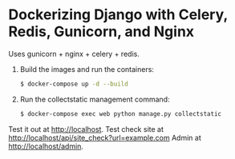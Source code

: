 # Dockerizing Django with Celery, Redis, Gunicorn, and Nginx
Uses gunicorn + nginx + celery + redis.

1. Build the images and run the containers:

    ```sh
    $ docker-compose up -d --build
    ```

2. Run the collectstatic management command:

    ```sh
    $ docker-compose exec web python manage.py collectstatic
    ```


Test it out at [http://localhost](http://localhost).
Test check site at [http://localhost/api/site_check?url=example.com](http://localhost/api/site_check?url=example.com)
Admin at [http://localhost/admin](http://localhost/admin).